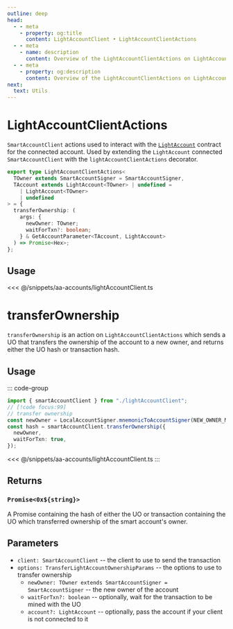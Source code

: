 ```yaml
---
outline: deep
head:
  - - meta
    - property: og:title
      content: LightAccountClient • LightAccountClientActions
  - - meta
    - name: description
      content: Overview of the LightAccountClientActions on LightAccountClient
  - - meta
    - property: og:description
      content: Overview of the LightAccountClientActions on LightAccountClient
next:
  text: Utils
---
```


# LightAccountClientActions

`SmartAccountClient` actions used to interact with the [`LightAccount`](https://github.com/alchemyplatform/light-account/blob/main/src/LightAccount.sol) contract for the connected account. Used by extending the `LightAccount` connected `SmartAccountClient` with the `lightAccountClientActions` decorator.

```ts
export type LightAccountClientActions<
  TOwner extends SmartAccountSigner = SmartAccountSigner,
  TAccount extends LightAccount<TOwner> | undefined =
    | LightAccount<TOwner>
    | undefined
> = {
  transferOwnership: (
    args: {
      newOwner: TOwner;
      waitForTxn?: boolean;
    } & GetAccountParameter<TAccount, LightAccount>
  ) => Promise<Hex>;
};
```

## Usage

<<< @/snippets/aa-accounts/lightAccountClient.ts

# transferOwnership

`transferOwnership` is an action on `LightAccountClientActions` which sends a UO that transfers the ownership of the account to a new owner, and returns either the UO hash or transaction hash.

## Usage

::: code-group

```ts [example.ts]
import { smartAccountClient } from "./lightAccountClient";
// [!code focus:99]
// transfer ownership
const newOwner = LocalAccountSigner.mnemonicToAccountSigner(NEW_OWNER_MNEMONIC);
const hash = smartAccountClient.transferOwnership({
  newOwner,
  waitForTxn: true,
});
```

<<< @/snippets/aa-accounts/lightAccountClient.ts
:::

## Returns

### `Promise<0x${string}>`

A Promise containing the hash of either the UO or transaction containing the UO which transferred ownership of the smart account's owner.

## Parameters

- `client: SmartAccountClient` -- the client to use to send the transaction
- `options: TransferLightAccountOwnershipParams` -- the options to use to transfer ownership
  - `newOwner: TOwner extends SmartAccountSigner = SmartAccountSigner` -- the new owner of the account
  - `waitForTxn?: boolean` -- optionally, wait for the transaction to be mined with the UO
  - `account?: LightAccount` -- optionally, pass the account if your client is not connected to it
